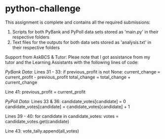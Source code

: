 # python-challenge

This assignment is complete and contains all the required submissions:

1. Scripts for both PyBank and PyPoll data sets stored as 'main.py' in their respective folders
2. Text files for the outputs for both data sets stored as 'analysis.txt' in their respective folders

Support from AskBCS & Tutor:
Pleae note that I got assistance from my tutor and the Learning Assistants with the following lines of code:

*PyBank Data:*
Lines 31 - 33: 
    if previous_profit is not None:
    current_change = current_profit - previous_profit
    total_change = total_change + current_change

Line 41:
    previous_profit = current_profit

*PyPoll Data:*
Lines 33 & 36:
    candidate_votes[candidate] = 0
    candidate_votes[candidate] = candidate_votes[candidate] + 1

Lines 39 - 40:
    for candidate in candidate_votes:
    votes = candidate_votes.get(candidate)

Line 43:
    vote_tally.append(all_votes)
      